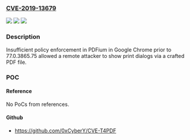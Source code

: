### [CVE-2019-13679](https://cve.mitre.org/cgi-bin/cvename.cgi?name=CVE-2019-13679)
![](https://img.shields.io/static/v1?label=Product&message=Chrome&color=blue)
![](https://img.shields.io/static/v1?label=Version&message=%3C%2077.0.3865.75%20&color=brighgreen)
![](https://img.shields.io/static/v1?label=Vulnerability&message=Insufficient%20policy%20enforcement&color=brighgreen)

### Description

Insufficient policy enforcement in PDFium in Google Chrome prior to 77.0.3865.75 allowed a remote attacker to show print dialogs via a crafted PDF file.

### POC

#### Reference
No PoCs from references.

#### Github
- https://github.com/0xCyberY/CVE-T4PDF

